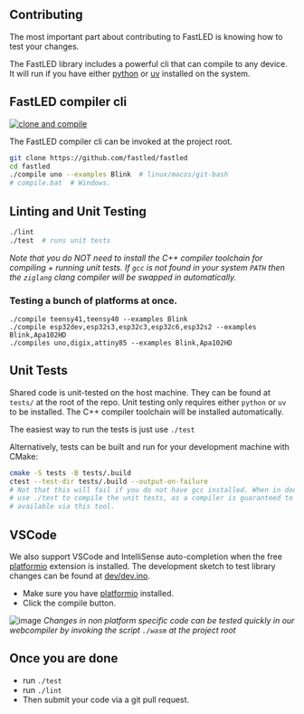 ## Contributing

The most important part about contributing to FastLED is knowing how to test your changes.

The FastLED library includes a powerful cli that can compile to any device. It will run if you have either [python](https://www.python.org/downloads/) or [uv](https://github.com/astral-sh/uv) installed on the system.

## FastLED compiler cli

[![clone and compile](https://github.com/FastLED/FastLED/actions/workflows/build_clone_and_compile.yml/badge.svg)](https://github.com/FastLED/FastLED/actions/workflows/build_clone_and_compile.yml)

The FastLED compiler cli can be invoked at the project root.

```bash (MacOS/Linux, windows us git-bsh or compile.bat)
git clone https://github.com/fastled/fastled
cd fastled
./compile uno --examples Blink  # linux/macos/git-bash
# compile.bat  # Windows.
```

## Linting and Unit Testing

```bash
./lint
./test  # runs unit tests
````
*Note that you do NOT need to install the C++ compiler toolchain for compiling + running unit tests. If `gcc` is not found in your system `PATH` then the `ziglang` clang compiler will be swapped in automatically.*

### Testing a bunch of platforms at once.

```
./compile teensy41,teensy40 --examples Blink
./compile esp32dev,esp32s3,esp32c3,esp32c6,esp32s2 --examples Blink,Apa102HD
./compiles uno,digix,attiny85 --examples Blink,Apa102HD 
```

## Unit Tests

Shared code is unit-tested on the host machine. They can be found at `tests/` at the root of the repo. Unit testing only requires either `python` or `uv` to be installed. The C++ compiler toolchain will be installed automatically.

The easiest way to run the tests is just use `./test`

Alternatively, tests can be built and run for your development machine with CMake:

```bash
cmake -S tests -B tests/.build
ctest --test-dir tests/.build --output-on-failure
# Not that this will fail if you do not have gcc installed. When in doubt
# use ./test to compile the unit tests, as a compiler is guaranteed to be
# available via this tool.
```

## VSCode

We also support VSCode and IntelliSense auto-completion when the free [platformio](https://marketplace.visualstudio.com/items?itemName=platformio.platformio-ide) extension is installed. The development sketch to test library changes can be found at [dev/dev.ino](dev/dev.ino).

 * Make sure you have [platformio](https://marketplace.visualstudio.com/items?itemName=platformio.platformio-ide) installed.
 * Click the compile button.

![image](https://github.com/user-attachments/assets/616cc35b-1736-4bb0-b53c-468580be66f4)
*Changes in non platform specific code can be tested quickly in our webcompiler by invoking the script `./wasm` at the project root*


## Once you are done
  * run `./test`
  * run `./lint`
  * Then submit your code via a git pull request.



